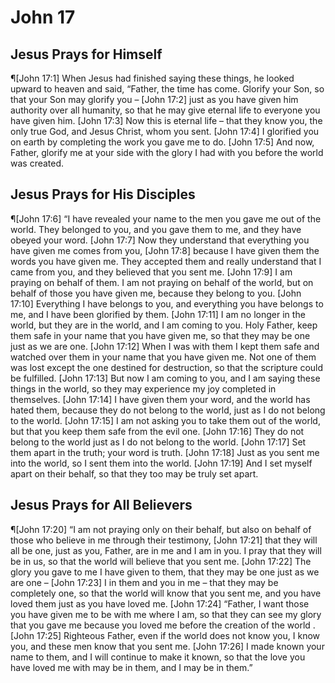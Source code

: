 # John 17

## Jesus Prays for Himself
¶[John 17:1] When Jesus had finished saying these things, he looked upward to heaven and said, “Father, the time has come. Glorify your Son, so that your Son may glorify you –
[John 17:2] just as you have given him authority over all humanity, so that he may give eternal life to everyone you have given him.
[John 17:3] Now this is eternal life – that they know you, the only true God, and Jesus Christ, whom you sent.
[John 17:4] I glorified you on earth by completing the work you gave me to do.
[John 17:5] And now, Father, glorify me at your side with the glory I had with you before the world was created.

## Jesus Prays for His Disciples
¶[John 17:6] “I have revealed your name to the men you gave me out of the world. They belonged to you, and you gave them to me, and they have obeyed your word.
[John 17:7] Now they understand that everything you have given me comes from you,
[John 17:8] because I have given them the words you have given me. They accepted them and really understand that I came from you, and they believed that you sent me.
[John 17:9] I am praying on behalf of them. I am not praying on behalf of the world, but on behalf of those you have given me, because they belong to you.
[John 17:10] Everything I have belongs to you, and everything you have belongs to me, and I have been glorified by them.
[John 17:11] I am no longer in the world, but they are in the world, and I am coming to you. Holy Father, keep them safe in your name that you have given me, so that they may be one just as we are one.
[John 17:12] When I was with them I kept them safe and watched over them in your name that you have given me. Not one of them was lost except the one destined for destruction, so that the scripture could be fulfilled.
[John 17:13] But now I am coming to you, and I am saying these things in the world, so they may experience my joy completed in themselves.
[John 17:14] I have given them your word, and the world has hated them, because they do not belong to the world, just as I do not belong to the world.
[John 17:15] I am not asking you to take them out of the world, but that you keep them safe from the evil one.
[John 17:16] They do not belong to the world just as I do not belong to the world.
[John 17:17] Set them apart in the truth; your word is truth.
[John 17:18] Just as you sent me into the world, so I sent them into the world.
[John 17:19] And I set myself apart on their behalf, so that they too may be truly set apart.

## Jesus Prays for All Believers
¶[John 17:20] “I am not praying only on their behalf, but also on behalf of those who believe in me through their testimony,
[John 17:21] that they will all be one, just as you, Father, are in me and I am in you. I pray that they will be in us, so that the world will believe that you sent me.
[John 17:22] The glory you gave to me I have given to them, that they may be one just as we are one –
[John 17:23] I in them and you in me – that they may be completely one, so that the world will know that you sent me, and you have loved them just as you have loved me.
[John 17:24] “Father, I want those you have given me to be with me where I am, so that they can see my glory that you gave me because you loved me before the creation of the world .
[John 17:25] Righteous Father, even if the world does not know you, I know you, and these men know that you sent me.
[John 17:26] I made known your name to them, and I will continue to make it known, so that the love you have loved me with may be in them, and I may be in them.”
